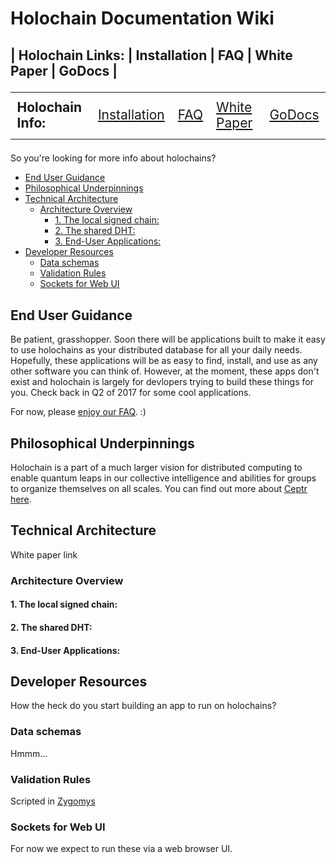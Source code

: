 # Holochain Documentation Wiki


| Holochain Links: | Installation | FAQ | White Paper | GoDocs |
------


<table style="font-size:150%;"><tr>
<td><b>Holochain Info:</b>
<td><a href="https://github.com/metacurrency/holochain#installation">Installation</a></td>
<td>

[FAQ](FAQ)

</td>
<td><a href="http://holochain.org/whitepaper">White Paper</a></td>
<td><a href="https://godoc.org/github.com/metacurrency/holochain">GoDocs</a></td></tr></table>

So you're looking for more info about holochains?

<!-- TOC START min:2 max:4 link:true update:true -->
  - [End User Guidance](#end-user-guidance)
  - [Philosophical Underpinnings](#philosophical-underpinnings)
  - [Technical Architecture](#technical-architecture)
    - [Architecture Overview](#architecture-overview)
      - [1. The local signed chain:](#1-the-local-signed-chain)
      - [2. The shared DHT:](#2-the-shared-dht)
      - [3. End-User Applications:](#3-end-user-applications)
  - [Developer Resources](#developer-resources)
    - [Data schemas](#data-schemas)
    - [Validation Rules](#validation-rules)
    - [Sockets for Web UI](#sockets-for-web-ui)

<!-- TOC END -->



## End User Guidance
Be patient, grasshopper. Soon there will be applications built to make it easy to use holochains as your distributed database for all your daily needs. Hopefully, these applications will be as easy to find, install, and use as any other software you can think of. However, at the moment, these apps don't exist and holochain is largely for devlopers trying to build these things for you. Check back in Q2 of 2017 for some cool applications.

For now, please [enjoy our FAQ](https://github.com/metacurrency/holochain/blob/master/docs/FAQ.md). :)

## Philosophical Underpinnings
Holochain is a part of a much larger vision for distributed computing to enable quantum leaps in our collective intelligence and abilities for groups to organize themselves on all scales. You can find out more about [Ceptr here](http://ceptr.org).

## Technical Architecture
White paper link
### Architecture Overview
#### 1. The local signed chain:
#### 2. The shared DHT:
#### 3. End-User Applications:

## Developer Resources
How the heck do you start building an app to run on holochains?

### Data schemas
Hmmm...

### Validation Rules
Scripted in [Zygomys](https://github.com/glycerine/zygomys)

### Sockets for Web UI
For now we expect to run these via a web browser UI.